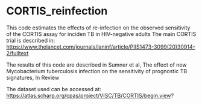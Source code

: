 # CORTIS_reinfection

This code estimates the effects of re-infection on the observed sensitivity of the CORTIS assay for inciden TB in HIV-negative adults
The main CORTIS trial is described in: https://www.thelancet.com/journals/laninf/article/PIIS1473-3099(20)30914-2/fulltext

The results of this code are described in Sumner et al, The effect of new Mycobacterium tuberculosis infection on the sensitivity of prognostic TB signatures, In Review

The dataset used can be accessed at: https://atlas.scharp.org/cpas/project/VISC/TB/CORTIS/begin.view? 
